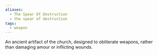 ```yaml
---
aliases:
  - The Spear Of Destruction
  - the spear of destruction
tags:
  - weapon
---
```


An ancient artifact of the church, designed to obliterate weapons, rather than damaging amour or inflicting wounds. 